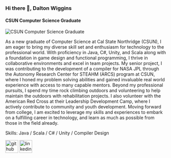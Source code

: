 ### Hi there 👋, Dalton Wiggins
#### CSUN Computer Science Graduate
![CSUN Computer Science Graduate](https://miro.medium.com/v2/resize:fit:3200/0*MPoz9YzJq7jMdbfh)

As a new graduate of Computer Science at Cal State Northridge (CSUN), I am eager to bring my diverse skill set and enthusiasm for technology to the professional world. With proficiency in Java, C#, Unity, and Scala along with a foundation in game design and functional programming, I thrive in collaborative environments and excel in team projects. My senior project, I was contributing to the development of a compiler for NASA JPL through the Autonomy Research Center for STEAHM (ARCS) program at CSUN, where I honed my problem solving abilities and gained invaluable real world experience with access to many capable mentors. Beyond my professional pursuits, I spend my time rock climbing outdoors and volunteering to help maintain the outdoors with rehabilitation projects. I also volunteer with the American Red Cross at their Leadership Development Camp, where I actively contribute to community and youth development. Moving forward from college, I am excited to leverage my skills and experiences to embark on a fulfilling career in technology, and learn as much as possible from those in the field already.

Skills: Java / Scala / C# / Unity / Compiler Design



[<img src='https://cdn.jsdelivr.net/npm/simple-icons@3.0.1/icons/github.svg' alt='github' height='40'>](https://github.com/dtwiggs)  [<img src='https://cdn.jsdelivr.net/npm/simple-icons@3.0.1/icons/linkedin.svg' alt='linkedin' height='40'>](https://www.linkedin.com/in/dalton-wiggins-70b070159/)  

